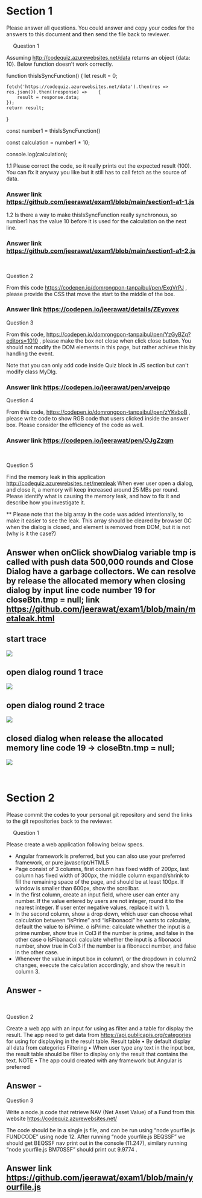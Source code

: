 
# Section 1

Please answer all questions.
You could answer and copy your codes for the answers to this document and then send the file back to reviewer.

 
Question 1

Assuming http://codequiz.azurewebsites.net/data returns an object {data: 10}. 
Below function doesn’t work correctly.

function thisIsSyncFunction() {
    let result = 0;
 
    fetch('https://codequiz.azurewebsites.net/data').then(res => res.json()).then((response) =>    {
        result = response.data;
    });
    return result;
}
 
const number1 = thisIsSyncFunction()

const calculation = number1 * 10;

console.log(calculation);


1.1	Please correct the code, so it really prints out the expected result (100). You can fix it anyway you like but it still has to call fetch as the source of data.

### Answer link https://github.com/jeerawat/exam1/blob/main/section1-a1-1.js











1.2	Is there a way to make thisIsSyncFunction really synchronous, so number1 has the value 10 before it is used for the calculation on the next line.

### Answer link https://github.com/jeerawat/exam1/blob/main/section1-a1-2.js

 

Question 2

From this code https://codepen.io/domrongpon-tanpaibul/pen/ExgVrPJ
, please provide the CSS that move the start to the middle of the box.
 
### Answer link  https://codepen.io/jeerawat/details/ZEyovex


Question 3

From this code, https://codepen.io/domrongpon-tanpaibul/pen/YzGyBZq?editors=1010
, please make the box not close when click close button. You should not modify the DOM elements in this page, but rather achieve this by handling the event.

Note that you can only add code inside Quiz block in JS section but can't modify class MyDlg.
 
### Answer link https://codepen.io/jeerawat/pen/wvejpqo

Question 4

From this code, https://codepen.io/domrongpon-tanpaibul/pen/zYKvboB
, please write code to show RGB code that users clicked inside the answer box. Please consider the efficiency of the code as well.

### Answer link  https://codepen.io/jeerawat/pen/OJgZzqm
 

Question 5

Find the memory leak in this application http://codequiz.azurewebsites.net/memleak
When ever user open a dialog, and close it, a memory will keep increased around 25 MBs per round. Please identify what is causing the memory leak, and how to fix it and describe how you investigate it.

** Please note that the big array in the code was added intentionally, to make it easier to see the leak. 
This array should be cleared by browser GC when the dialog is closed, and element is removed from DOM, but it is not (why is it the case?)
 ## Answer  when  onClick showDialog variable tmp is called  with push data 500,000 rounds and Close Dialog  have a garbage collectors. We can resolve by  release the allocated memory when closing dialog by input line code number 19 for closeBtn.tmp = null;    link https://github.com/jeerawat/exam1/blob/main/metaleak.html

 ## start trace
 <img src="m1.png">

 ## open dialog round 1 trace
 <img src="m2.png">

 ## open dialog round 2 trace
 <img src="m3.png">

 ## closed dialog when release the allocated memory line code  19  -> closeBtn.tmp = null; 
 <img src="m4.png">


 





# Section 2

 

Please commit the codes to your personal git repository and send the links to the git repositories back to the reviewer.



 
Question 1

Please create a web application following below specs.
-	Angular framework is preferred, but you can also use your preferred framework, or pure javascript/HTML5
-	Page consist of 3 columns, first column has fixed width of 200px, last column has fixed width of 300px, the middle column expand/shrink to fill the remaining space of the page, and should be at least 100px. If window is smaller than 600px, show the scrollbar.
-	In the first column, create an input field, where user can enter any number. If the value entered by users are not integer, round it to the nearest integer. If user enter negative values, replace it with 1.
-	In the second column, show a drop down, which user can choose what calculation between “isPrime” and “isFibonacci”  he wants to calculate, default the value to isPrime. 
    o	isPrime: calculate whether the input is a prime number, show true in Col3 if the number is prime, and false in the other case
    o	IsFibanacci: calculate whether the input is a fibonacci number, show true in Col3 if the number is a fibonacci number, and false in the other case.
-	Whenever the value in input box in column1, or the dropdown in column2 changes, execute the calculation accordingly, and show the result in column 3.

 ## Answer -
 

Question 2

Create a web app with an input for using as filter and a table for display the result. The app need to get data from https://api.publicapis.org/categories for using for displaying in the result table.
Result table
    •	By default display all data from categories
Filtering
    •	When user type any text in the input box, the result table should be filter to display only the result that contains the text.
NOTE
    •	The app could created with any framework but Angular is preferred

## Answer -


 
Question 3

Write a node.js code that retrieve NAV (Net Asset Value) of a Fund from this website https://codequiz.azurewebsites.net/

The code should be in a single js file, and can be run using “node yourfile.js FUNDCODE” using node 12. After running “node yourfile.js BEQSSF” we should get BEQSSF nav print out in the console (11.247), similary running “node yourfile.js BM70SSF” should print out 9.9774 .
 
## Answer link https://github.com/jeerawat/exam1/blob/main/yourfile.js

 

